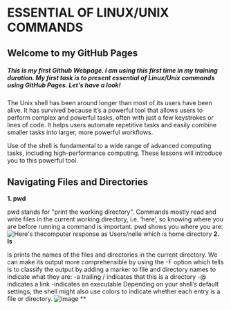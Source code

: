 # ESSENTIAL OF LINUX/UNIX COMMANDS
## Welcome to my GitHub Pages
##### This is my first Github Webpage. I am using this first time in my training duration. My first task is to present essential of Linux/Unix commands using GitHub Pages. Let's have a look!
The Unix shell has been around longer than most of its users have been alive. It has survived because it’s a powerful tool that allows users to perform complex and powerful tasks, often with just a few keystrokes or lines of code. It helps users automate repetitive tasks and easily combine smaller tasks into larger, more powerful workflows.

Use of the shell is fundamental to a wide range of advanced computing tasks, including high-performance computing. These lessons will introduce you to this powerful tool.

## Navigating Files and Directories
**1. pwd**

pwd stands for "print the working directory". Commands mostly read and write files in the current working directory, i.e. ‘here’, so knowing where you are before running a command is important. pwd shows you where you are:
![Here's thecomputer response as Users/nelle which is home directory](https://user-images.githubusercontent.com/52249880/150623177-317e4733-f596-4b2f-934a-ab129730986f.png)
**2. ls**

ls prints the names of the files and directories in the current directory. We can make its output more comprehensible by using the -F option which tells ls to classify the output by adding a marker to file and directory names to indicate what they are:
-a trailing / indicates that this is a directory
-@ indicates a link
-indicates an executable
Depending on your shell’s default settings, the shell might also use colors to indicate whether each entry is a file or directory.
![image](https://user-images.githubusercontent.com/52249880/150623437-5a9e5e18-8e91-41f5-af92-64b935c4c6fd.png)
**




